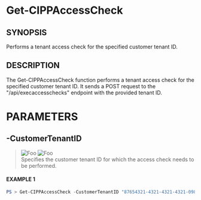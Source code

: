 # Get-CIPPAccessCheck
## SYNOPSIS
Performs a tenant access check for the specified customer tenant ID.
## DESCRIPTION
The Get-CIPPAccessCheck function performs a tenant access check for the specified customer tenant ID. It sends a POST request to the "/api/execaccesschecks" endpoint with the provided tenant ID.
# PARAMETERS

## **-CustomerTenantID**
> ![Foo](https://img.shields.io/badge/Type-String[]-Blue?) ![Foo](https://img.shields.io/badge/Mandatory-TRUE-Red?) \
Specifies the customer tenant ID for which the access check needs to be performed.

 #### EXAMPLE 1
```powershell
PS > Get-CIPPAccessCheck -CustomerTenantID "87654321-4321-4321-4321-0987654321BA"
```


